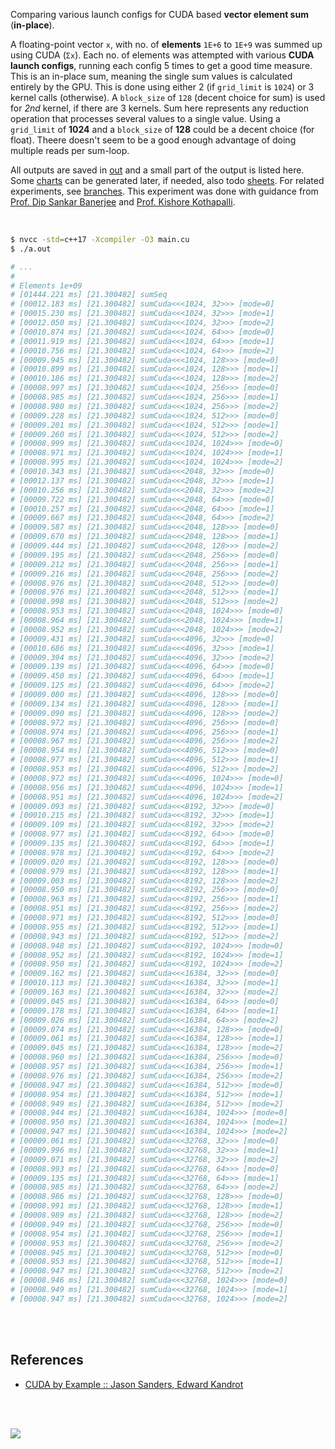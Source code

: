 Comparing various launch configs for CUDA based **vector element sum**
(**in-place**).

A floating-point vector `x`, with no. of **elements** `1E+6` to `1E+9` was
summed up using CUDA (`Σx`). Each no. of elements was attempted with
various **CUDA launch configs**, running each config 5 times to get a good
time measure. This is an in-place sum, meaning the single sum values is
calculated entirely by the GPU. This is done using either 2 (if `grid_limit`
is `1024`) or 3 kernel calls (otherwise). A `block_size` of `128`
(decent choice for sum) is used for *2nd* kernel, if there are 3 kernels.
Sum here represents any reduction operation that processes several values
to a single value. Using a `grid_limit` of **1024** and a `block_size` of
**128** could be a decent choice (for float). Theere doesn't seem to be a
good enough advantage of doing multiple reads per sum-loop.

All outputs are saved in [out](out/) and a small part of the output is listed
here. Some [charts] can be generated later, if needed, also todo [sheets]. For
related experiments, see [branches]. This experiment was done with guidance
from [Prof. Dip Sankar Banerjee] and [Prof. Kishore Kothapalli].

<br>

```bash
$ nvcc -std=c++17 -Xcompiler -O3 main.cu
$ ./a.out

# ...
#
# Elements 1e+09
# [01444.221 ms] [21.300482] sumSeq
# [00012.183 ms] [21.300482] sumCuda<<<1024, 32>>> [mode=0]
# [00015.230 ms] [21.300482] sumCuda<<<1024, 32>>> [mode=1]
# [00012.050 ms] [21.300482] sumCuda<<<1024, 32>>> [mode=2]
# [00010.874 ms] [21.300482] sumCuda<<<1024, 64>>> [mode=0]
# [00011.919 ms] [21.300482] sumCuda<<<1024, 64>>> [mode=1]
# [00010.756 ms] [21.300482] sumCuda<<<1024, 64>>> [mode=2]
# [00009.945 ms] [21.300482] sumCuda<<<1024, 128>>> [mode=0]
# [00010.899 ms] [21.300482] sumCuda<<<1024, 128>>> [mode=1]
# [00010.186 ms] [21.300482] sumCuda<<<1024, 128>>> [mode=2]
# [00008.997 ms] [21.300482] sumCuda<<<1024, 256>>> [mode=0]
# [00008.985 ms] [21.300482] sumCuda<<<1024, 256>>> [mode=1]
# [00008.980 ms] [21.300482] sumCuda<<<1024, 256>>> [mode=2]
# [00009.228 ms] [21.300482] sumCuda<<<1024, 512>>> [mode=0]
# [00009.201 ms] [21.300482] sumCuda<<<1024, 512>>> [mode=1]
# [00009.260 ms] [21.300482] sumCuda<<<1024, 512>>> [mode=2]
# [00008.999 ms] [21.300482] sumCuda<<<1024, 1024>>> [mode=0]
# [00008.971 ms] [21.300482] sumCuda<<<1024, 1024>>> [mode=1]
# [00008.995 ms] [21.300482] sumCuda<<<1024, 1024>>> [mode=2]
# [00010.343 ms] [21.300482] sumCuda<<<2048, 32>>> [mode=0]
# [00012.137 ms] [21.300482] sumCuda<<<2048, 32>>> [mode=1]
# [00010.256 ms] [21.300482] sumCuda<<<2048, 32>>> [mode=2]
# [00009.722 ms] [21.300482] sumCuda<<<2048, 64>>> [mode=0]
# [00010.257 ms] [21.300482] sumCuda<<<2048, 64>>> [mode=1]
# [00009.667 ms] [21.300482] sumCuda<<<2048, 64>>> [mode=2]
# [00009.587 ms] [21.300482] sumCuda<<<2048, 128>>> [mode=0]
# [00009.670 ms] [21.300482] sumCuda<<<2048, 128>>> [mode=1]
# [00009.444 ms] [21.300482] sumCuda<<<2048, 128>>> [mode=2]
# [00009.195 ms] [21.300482] sumCuda<<<2048, 256>>> [mode=0]
# [00009.212 ms] [21.300482] sumCuda<<<2048, 256>>> [mode=1]
# [00009.216 ms] [21.300482] sumCuda<<<2048, 256>>> [mode=2]
# [00008.976 ms] [21.300482] sumCuda<<<2048, 512>>> [mode=0]
# [00008.976 ms] [21.300482] sumCuda<<<2048, 512>>> [mode=1]
# [00008.998 ms] [21.300482] sumCuda<<<2048, 512>>> [mode=2]
# [00008.953 ms] [21.300482] sumCuda<<<2048, 1024>>> [mode=0]
# [00008.964 ms] [21.300482] sumCuda<<<2048, 1024>>> [mode=1]
# [00008.952 ms] [21.300482] sumCuda<<<2048, 1024>>> [mode=2]
# [00009.431 ms] [21.300482] sumCuda<<<4096, 32>>> [mode=0]
# [00010.686 ms] [21.300482] sumCuda<<<4096, 32>>> [mode=1]
# [00009.394 ms] [21.300482] sumCuda<<<4096, 32>>> [mode=2]
# [00009.139 ms] [21.300482] sumCuda<<<4096, 64>>> [mode=0]
# [00009.450 ms] [21.300482] sumCuda<<<4096, 64>>> [mode=1]
# [00009.125 ms] [21.300482] sumCuda<<<4096, 64>>> [mode=2]
# [00009.080 ms] [21.300482] sumCuda<<<4096, 128>>> [mode=0]
# [00009.134 ms] [21.300482] sumCuda<<<4096, 128>>> [mode=1]
# [00009.090 ms] [21.300482] sumCuda<<<4096, 128>>> [mode=2]
# [00008.972 ms] [21.300482] sumCuda<<<4096, 256>>> [mode=0]
# [00008.974 ms] [21.300482] sumCuda<<<4096, 256>>> [mode=1]
# [00008.967 ms] [21.300482] sumCuda<<<4096, 256>>> [mode=2]
# [00008.954 ms] [21.300482] sumCuda<<<4096, 512>>> [mode=0]
# [00008.977 ms] [21.300482] sumCuda<<<4096, 512>>> [mode=1]
# [00008.953 ms] [21.300482] sumCuda<<<4096, 512>>> [mode=2]
# [00008.972 ms] [21.300482] sumCuda<<<4096, 1024>>> [mode=0]
# [00008.956 ms] [21.300482] sumCuda<<<4096, 1024>>> [mode=1]
# [00008.951 ms] [21.300482] sumCuda<<<4096, 1024>>> [mode=2]
# [00009.093 ms] [21.300482] sumCuda<<<8192, 32>>> [mode=0]
# [00010.215 ms] [21.300482] sumCuda<<<8192, 32>>> [mode=1]
# [00009.109 ms] [21.300482] sumCuda<<<8192, 32>>> [mode=2]
# [00008.977 ms] [21.300482] sumCuda<<<8192, 64>>> [mode=0]
# [00009.135 ms] [21.300482] sumCuda<<<8192, 64>>> [mode=1]
# [00008.978 ms] [21.300482] sumCuda<<<8192, 64>>> [mode=2]
# [00009.020 ms] [21.300482] sumCuda<<<8192, 128>>> [mode=0]
# [00008.979 ms] [21.300482] sumCuda<<<8192, 128>>> [mode=1]
# [00009.003 ms] [21.300482] sumCuda<<<8192, 128>>> [mode=2]
# [00008.950 ms] [21.300482] sumCuda<<<8192, 256>>> [mode=0]
# [00008.963 ms] [21.300482] sumCuda<<<8192, 256>>> [mode=1]
# [00008.951 ms] [21.300482] sumCuda<<<8192, 256>>> [mode=2]
# [00008.971 ms] [21.300482] sumCuda<<<8192, 512>>> [mode=0]
# [00008.955 ms] [21.300482] sumCuda<<<8192, 512>>> [mode=1]
# [00008.943 ms] [21.300482] sumCuda<<<8192, 512>>> [mode=2]
# [00008.948 ms] [21.300482] sumCuda<<<8192, 1024>>> [mode=0]
# [00008.952 ms] [21.300482] sumCuda<<<8192, 1024>>> [mode=1]
# [00008.950 ms] [21.300482] sumCuda<<<8192, 1024>>> [mode=2]
# [00009.162 ms] [21.300482] sumCuda<<<16384, 32>>> [mode=0]
# [00010.113 ms] [21.300482] sumCuda<<<16384, 32>>> [mode=1]
# [00009.163 ms] [21.300482] sumCuda<<<16384, 32>>> [mode=2]
# [00009.045 ms] [21.300482] sumCuda<<<16384, 64>>> [mode=0]
# [00009.178 ms] [21.300482] sumCuda<<<16384, 64>>> [mode=1]
# [00009.026 ms] [21.300482] sumCuda<<<16384, 64>>> [mode=2]
# [00009.074 ms] [21.300482] sumCuda<<<16384, 128>>> [mode=0]
# [00009.061 ms] [21.300482] sumCuda<<<16384, 128>>> [mode=1]
# [00009.045 ms] [21.300482] sumCuda<<<16384, 128>>> [mode=2]
# [00008.960 ms] [21.300482] sumCuda<<<16384, 256>>> [mode=0]
# [00008.957 ms] [21.300482] sumCuda<<<16384, 256>>> [mode=1]
# [00008.976 ms] [21.300482] sumCuda<<<16384, 256>>> [mode=2]
# [00008.947 ms] [21.300482] sumCuda<<<16384, 512>>> [mode=0]
# [00008.954 ms] [21.300482] sumCuda<<<16384, 512>>> [mode=1]
# [00008.949 ms] [21.300482] sumCuda<<<16384, 512>>> [mode=2]
# [00008.944 ms] [21.300482] sumCuda<<<16384, 1024>>> [mode=0]
# [00008.950 ms] [21.300482] sumCuda<<<16384, 1024>>> [mode=1]
# [00008.947 ms] [21.300482] sumCuda<<<16384, 1024>>> [mode=2]
# [00009.061 ms] [21.300482] sumCuda<<<32768, 32>>> [mode=0]
# [00009.996 ms] [21.300482] sumCuda<<<32768, 32>>> [mode=1]
# [00009.071 ms] [21.300482] sumCuda<<<32768, 32>>> [mode=2]
# [00008.993 ms] [21.300482] sumCuda<<<32768, 64>>> [mode=0]
# [00009.135 ms] [21.300482] sumCuda<<<32768, 64>>> [mode=1]
# [00008.985 ms] [21.300482] sumCuda<<<32768, 64>>> [mode=2]
# [00008.986 ms] [21.300482] sumCuda<<<32768, 128>>> [mode=0]
# [00008.991 ms] [21.300482] sumCuda<<<32768, 128>>> [mode=1]
# [00008.989 ms] [21.300482] sumCuda<<<32768, 128>>> [mode=2]
# [00008.949 ms] [21.300482] sumCuda<<<32768, 256>>> [mode=0]
# [00008.954 ms] [21.300482] sumCuda<<<32768, 256>>> [mode=1]
# [00008.953 ms] [21.300482] sumCuda<<<32768, 256>>> [mode=2]
# [00008.945 ms] [21.300482] sumCuda<<<32768, 512>>> [mode=0]
# [00008.953 ms] [21.300482] sumCuda<<<32768, 512>>> [mode=1]
# [00008.947 ms] [21.300482] sumCuda<<<32768, 512>>> [mode=2]
# [00008.946 ms] [21.300482] sumCuda<<<32768, 1024>>> [mode=0]
# [00008.949 ms] [21.300482] sumCuda<<<32768, 1024>>> [mode=1]
# [00008.947 ms] [21.300482] sumCuda<<<32768, 1024>>> [mode=2]
```

<br>
<br>


## References

- [CUDA by Example :: Jason Sanders, Edward Kandrot](https://www.slideshare.net/SubhajitSahu/cuda-by-example-notes)

<br>
<br>

[![](https://i.imgur.com/SrEEKD5.png)](https://www.youtube.com/watch?v=vTdodyhhjww)

[Prof. Dip Sankar Banerjee]: https://sites.google.com/site/dipsankarban/
[Prof. Kishore Kothapalli]: https://cstar.iiit.ac.in/~kkishore/
[branches]: https://github.com/puzzlef/sum-cuda-inplace-adjust-launch/branches
[charts]: https://wolfram77.github.io
[sheets]: https://wolfram77.github.io
